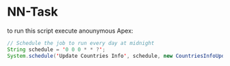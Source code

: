 # NN-Task

to run this script execute anounymous Apex:
```java
// Schedule the job to run every day at midnight
String schedule = '0 0 0 * * ?';
System.schedule('Update Countries Info', schedule, new CountriesInfoUpdaterScheduler());
```